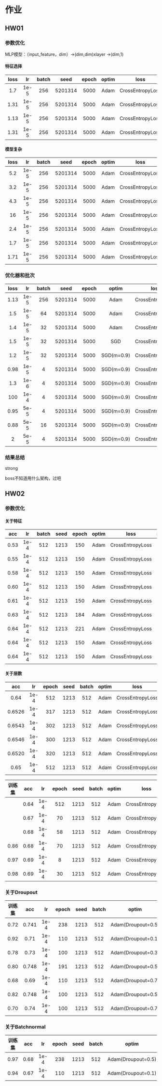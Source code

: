 # 作业

## HW01
 
### 参数优化
MLP模型：（input_feature，dim）->(dim,dim)xlayer ->(dim,1)
#### 特征选择

| loss | lr   | batch | seed    | epoch | optim | loss             | model | model_params  | feature   |
|:----:|:----:|:-----:|:-------:|:-----:|:-----:|:----------------:|:-----:|:-------------:|:---------:|
|   1.7   | 1e-5 | 256   | 5201314 | 5000  | Adam  | CrossEntropyLoss | MLP   | layer=2,dim=300 | 0.6       |
|   1.31   | 1e-5 | 256   | 5201314 | 5000  | Adam  | CrossEntropyLoss | MLP   | layer=2,dim=300 | 0.7       |
|   1.13   | 1e-5 | 256   | 5201314 | 5000  | Adam  | CrossEntropyLoss | MLP   | layer=2,dim=300 | 0.75      |
|   1.31   | 1e-5 | 256   | 5201314 | 5000  | Adam  | CrossEntropyLoss | MLP   | layer=2,dim=300 | 0.9       |



#### 模型复杂


| loss | lr   | batch | seed    | epoch | optim | loss             | model | model_params  | feature   |
|:----:|:----:|:-----:|:-------:|:-----:|:-----:|:----------------:|:-----:|:-------------:|:---------:|
|   5.2   | 1e-5 | 256   | 5201314 | 5000  | Adam  | CrossEntropyLoss | MLP   | layer=1,dim=4 | 0.7       |
|   3.2   | 1e-5 | 256   | 5201314 | 5000  | Adam  | CrossEntropyLoss | MLP   | layer=1,dim=16 | 0.7       |
|   4.3   | 1e-5 | 256   | 5201314 | 5000  | Adam  | CrossEntropyLoss | MLP   | layer=2,dim=16 | 0.7      |
|   16   | 1e-5 | 256   | 5201314 | 5000  | Adam  | CrossEntropyLoss | MLP   | layer=3,dim=16 | 0.7       |
|   2.4   | 1e-5 | 256   | 5201314 | 5000  | Adam  | CrossEntropyLoss | MLP   | layer=1,dim=64 | 0.7       |
|   1.7   | 1e-5 | 256   | 5201314 | 5000  | Adam  | CrossEntropyLoss | MLP   | layer=1,dim=128 | 0.7      |
|   1.71   | 1e-5 | 256   | 5201314 | 5000  | Adam  | CrossEntropyLoss | MLP   | layer=1,dim=400 | 0.7       |


### 优化器和批次

| loss | lr   | batch | seed    | epoch | optim      | loss             | model | model_params    | feature |
|:----:|:----:|:-----:|:-------:|:-----:|:----------:|:----------------:|:-----:|:---------------:|:-------:|
| 1.13 | 1e-5 | 256   | 5201314 | 5000  | Adam       | CrossEntropyLoss | MLP   | layer=1,dim=300 | 0.7     |
| 1.5  | 1e-5 | 64    | 5201314 | 5000  | Adam       | CrossEntropyLoss | MLP   | layer=1,dim=300 | 0.7     |
| 1.4  | 1e-5 | 32    | 5201314 | 5000  | Adam       | CrossEntropyLoss | MLP   | layer=1,dim=300 | 0.7     |
| 1.5  | 1e-5 | 32    | 5201314 | 5000  | SGD        | CrossEntropyLoss | MLP   | layer=1,dim=300 | 0.7     |
| 1.2  | 1e-5 | 32    | 5201314 | 5000  | SGD(m=0.9) | CrossEntropyLoss | MLP   | layer=1,dim=300 | 0.7     |
| 0.98 | 1e-5 | 4     | 5201314 | 5000  | SGD(m=0.9) | CrossEntropyLoss | MLP   | layer=1,dim=300 | 0.7     |
| 1.3  | 1e-6 | 4     | 5201314 | 5000  | SGD(m=0.9) | CrossEntropyLoss | MLP   | layer=1,dim=300 | 0.7     |
| 100  | 1e-4 | 4     | 5201314 | 5000  | SGD(m=0.9) | CrossEntropyLoss | MLP   | layer=1,dim=300 | 0.7     |
| 0.95 | 5e-5 | 4     | 5201314 | 5000  | SGD(m=0.9) | CrossEntropyLoss | MLP   | layer=1,dim=300 | 0.7     |
| 0.88 | 5e-5 | 16    | 5201314 | 5000  | SGD(m=0.9) | CrossEntropyLoss | MLP   | layer=1,dim=300 | 0.7     |
| 2    | 5e-5 | 4     | 5201314 | 5000  | SGD(m=0.9) | CrossEntropyLoss | MLP   | layer=2,dim=300 | 0.7     |




### 结果总结

strong

boss不知道用什么架构，过吧

## HW02

### 参数优化

#### 关于特征


| acc  | lr   | batch | seed | epoch | optim | loss             | model | model_params  | feature    |
|:----:|:----:|:-----:|:----:|:-----:|:-----:|:----------------:|:-----:|:-------------:|:----------:|
| 0.53 | 1e-4 | 512   | 1213 | 150   | Adam  | CrossEntropyLoss | MLP   | layer=2,dim=64 | connect=3  |
| 0.55 | 1e-4 | 512   | 1213 | 150   | Adam  | CrossEntropyLoss | MLP   | layer=2,dim=64 | connect=5  |
| 0.58 | 1e-4 | 512   | 1213 | 150   | Adam  | CrossEntropyLoss | MLP   | layer=2,dim=64 | connect=7  |
| 0.60 | 1e-4 | 512   | 1213 | 150   | Adam  | CrossEntropyLoss | MLP   | layer=2,dim=64 | connect=9  |
| 0.61 | 1e-4 | 512   | 1213 | 150   | Adam  | CrossEntropyLoss | MLP   | layer=2,dim=64 | connect=11 |
| 0.63 | 1e-4 | 512   | 1213 | 184   | Adam  | CrossEntropyLoss | MLP   | layer=2,dim=64 | connect=13 |
| 0.64 | 1e-4 | 512   | 1213 | 221   | Adam  | CrossEntropyLoss | MLP   | layer=2,dim=64 | connect=15 |
|     0.64  | 1e-4 | 512   | 1213 | 150   | Adam  | CrossEntropyLoss | MLP   | layer=2,dim=64 | connect=17  |
|     0.64  | 1e-4 | 512   | 1213 | 150   | Adam  | CrossEntropyLoss | MLP   | layer=2,dim=64 | connect=19  |




#### 关于层数
| acc    | lr   | epoch | seed | batch | optim | loss             | model | model_params    | feature    |
|:------:|:----:|:-----:|:----:|:-----:|:-----:|:----------------:|:-----:|:---------------:|:----------:|
| 0.64   | 1e-4 | 512   | 1213 | 512   | Adam  | CrossEntropyLoss | MLP   | layer=2,dim=64  | connect=19 |
| 0.6526 | 1e-4 | 317   | 1213 | 512   | Adam  | CrossEntropyLoss | MLP   | layer=3,dim=64  | connect=19 |
| 0.6543 | 1e-4 | 302   | 1213 | 512   | Adam  | CrossEntropyLoss | MLP   | layer=4,dim=64  | connect=19 |
| 0.6546 | 1e-4 | 300   | 1213 | 512   | Adam  | CrossEntropyLoss | MLP   | layer=8,dim=64  | connect=19 |
| 0.6520 | 1e-4 | 320   | 1213 | 512   | Adam  | CrossEntropyLoss | MLP   | layer=12,dim=64 | connect=19 |
| 0.65   | 1e-4 | 512   | 1213 | 512   | Adam  | CrossEntropyLoss | MLP   | layer=10,dim=64  | connect=19 |


| 训练集 | acc  | lr   | epoch | seed | batch | optim | loss             | model | model_params      | feature    |
|:------:|:----:|:----:|:-----:|:----:|:-----:|:-----:|:----------------:|:-----:|:-----------------:|:----------:|
|        | 0.64 | 1e-4 | 512   | 1213 | 512   | Adam  | CrossEntropyLoss | MLP   | layer=2,dim=64    | connect=19 |
|        | 0.67 | 1e-4 | 70    | 1213 | 512   | Adam  | CrossEntropyLoss | MLP   | layer=2,dim=128   | connect=19 |
|        | 0.68 | 1e-4 | 58    | 1213 | 512   | Adam  | CrossEntropyLoss | MLP   | layer=2,dim= 256  | connect=19 |
| 0.86   | 0.68 | 1e-4 | 70    | 1213 | 512   | Adam  | CrossEntropyLoss | MLP   | layer=2,dim=512   | connect=19 |
| 0.97   | 0.69 | 1e-4 | 8     | 1213 | 512   | Adam  | CrossEntropyLoss | MLP   | layer=2,dim= 1024 | connect=19 |
| 0.98   | 0.69 | 1e-4 | 30    | 1213 | 512   | Adam  | CrossEntropyLoss | MLP   | layer=2,dim= 2048 | connect=19 |

### 关于Droupout
| 训练集 | acc   | lr   | epoch | seed | batch | optim              | loss             | model | model_params      | feature    |
|:------:|:-----:|:----:|:-----:|:----:|:-----:|:------------------:|:----------------:|:-----:|:-----------------:|:----------:|
| 0.72   | 0.741 | 1e-4 | 238   | 1213 | 512   | Adam(Droupout=0.5) | CrossEntropyLoss | MLP   | layer=2,dim=512   | connect=19 |
| 0.92   | 0.71  | 1e-4 | 110   | 1213 | 512   | Adam(Droupout=0.1) | CrossEntropyLoss | MLP   | layer=2,dim= 1024 | connect=19 |
| 0.78   | 0.73  | 1e-4 | 100   | 1213 | 512   | Adam(Droupout=0.3) | CrossEntropyLoss | MLP   | layer=2,dim= 1024 | connect=19 |
| 0.80   | 0.748 | 1e-4 | 191   | 1213 | 512   | Adam(Droupout=0.5) | CrossEntropyLoss | MLP   | layer=2,dim= 1024 | connect=19 |
| 0.68   | 0.69  | 1e-4 | 110   | 1213 | 512   | Adam(Droupout=0.7) | CrossEntropyLoss | MLP   | layer=2,dim= 1024 | connect=19 |
| 0.82   | 0.748 | 1e-4 | 100   | 1213 | 512   | Adam(Droupout=0.5) | CrossEntropyLoss | MLP   | layer=2,dim= 2048 | connect=19 |
| 0.70   | 0.74  | 1e-4 | 100   | 1213 | 512   | Adam(Droupout=0.7) | CrossEntropyLoss | MLP   | layer=2,dim= 2048 | connect=19 |


### 关于Batchnormal

| 训练集 | acc   | lr   | epoch | seed | batch | optim              | loss             | model | model_params      | feature    |
|:------:|:-----:|:----:|:-----:|:----:|:-----:|:------------------:|:----------------:|:-----:|:-----------------:|:----------:|
| 0.97   | 0.68 | 1e-4 | 238   | 1213 | 512   | Adam(Droupout=0.5) | CrossEntropyLoss | MLP   | layer=2,dim=2048   | connect=19 |
| 0.94   | 0.67  | 1e-4 | 110   | 1213 | 512   | Adam(Droupout=0.1) | CrossEntropyLoss | MLP   | layer=2,dim= 1024 | connect=19 |
